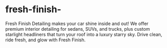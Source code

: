 # fresh-finish-
Fresh Finish Detailing makes your car shine inside and out! We offer premium interior detailing for sedans, SUVs, and trucks, plus custom starlight headliners that turn your roof into a luxury starry sky. Drive clean, ride fresh, and glow with Fresh Finish.
